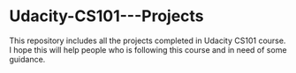 # Udacity-CS101---Projects
This repository includes all the projects completed in Udacity CS101 course.
I hope this will help people who is following this course and in need of some guidance.
